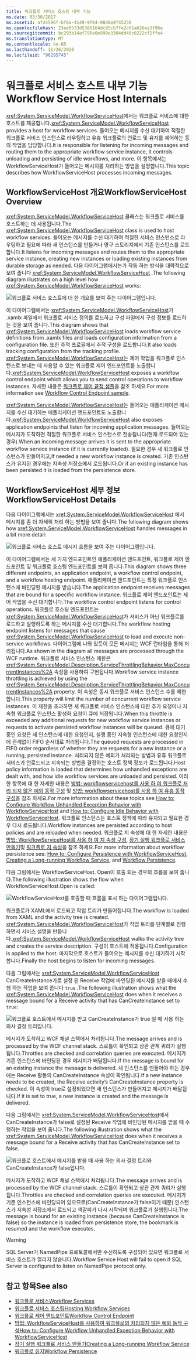 ```yaml
---
title: 워크플로 서비스 호스트 내부 기능
ms.date: 03/30/2017
ms.assetid: af44596f-bf6a-4149-9f04-08d8e8f45250
ms.openlocfilehash: 23ee0533d5386164dc95cb7fe2c61a626ea3f96e
ms.sourcegitcommit: bc293b14af795e0e999e3304dd40c0222cf2ffe4
ms.translationtype: MT
ms.contentlocale: ko-KR
ms.lasthandoff: 11/26/2020
ms.locfileid: "96295745"
---
```

# <a name="workflow-service-host-internals"></a><span data-ttu-id="ce638-102">워크플로 서비스 호스트 내부 기능</span><span class="sxs-lookup"><span data-stu-id="ce638-102">Workflow Service Host Internals</span></span>

<span data-ttu-id="ce638-103"><xref:System.ServiceModel.WorkflowServiceHost>에서는 워크플로 서비스에 대한 호스트를 제공합니다.</span><span class="sxs-lookup"><span data-stu-id="ce638-103"><xref:System.ServiceModel.WorkflowServiceHost> provides a host for workflow services.</span></span> <span data-ttu-id="ce638-104">들어오는 메시지를 수신 대기하여 적절한 워크플로 서비스 인스턴스로 라우팅하고 유휴 워크플로의 언로드 및 유지를 제어하는 등의 작업을 담당합니다.</span><span class="sxs-lookup"><span data-stu-id="ce638-104">It is responsible for listening for incoming messages and routing them to the appropriate workflow service instance, it controls unloading and persisting of idle workflows, and more.</span></span> <span data-ttu-id="ce638-105">이 항목에서는 WorkflowServiceHost가 들어오는 메시지를 처리하는 방법을 설명합니다.</span><span class="sxs-lookup"><span data-stu-id="ce638-105">This topic describes how WorkflowServiceHost processes incoming messages.</span></span>  
  
## <a name="workflowservicehost-overview"></a><span data-ttu-id="ce638-106">WorkflowServiceHost 개요</span><span class="sxs-lookup"><span data-stu-id="ce638-106">WorkflowServiceHost Overview</span></span>  

<span data-ttu-id="ce638-107"><xref:System.ServiceModel.WorkflowServiceHost> 클래스는 워크플로 서비스를 호스트하는 데 사용됩니다.</span><span class="sxs-lookup"><span data-stu-id="ce638-107">The <xref:System.ServiceModel.WorkflowServiceHost> class is used to host workflow services.</span></span> <span data-ttu-id="ce638-108">들어오는 메시지를 수신 대기하여 적절한 서비스 인스턴스로 라우팅하고 필요에 따라 새 인스턴스를 만들거나 영구 스토리지에서 기존 인스턴스를 로드합니다.</span><span class="sxs-lookup"><span data-stu-id="ce638-108">It listens for incoming messages and routes them to the appropriate service instance, creating new instances or loading existing instances from durable storage as needed.</span></span> <span data-ttu-id="ce638-109">다음 다이어그램에서는가 작동 하는 방식을 대략적으로 보여 줍니다 <xref:System.ServiceModel.WorkflowServiceHost> .</span><span class="sxs-lookup"><span data-stu-id="ce638-109">The following diagram illustrates on a high level how <xref:System.ServiceModel.WorkflowServiceHost> works:</span></span>
  
 ![워크플로 서비스 호스트에 대 한 개요를 보여 주는 다이어그램입니다.](./media/workflow-service-host-internals/workflow-service-host-high-level-overview.gif)  
  
 <span data-ttu-id="ce638-111">이 다이어그램에서는 <xref:System.ServiceModel.WorkflowServiceHost>가 .xamlx 파일에서 워크플로 서비스 정의를 로드하고 구성 파일에서 구성 정보를 로드하는 것을 보여 줍니다.</span><span class="sxs-lookup"><span data-stu-id="ce638-111">This diagram shows that <xref:System.ServiceModel.WorkflowServiceHost> loads workflow service definitions from .xamlx files and loads configuration information from a configuration file.</span></span> <span data-ttu-id="ce638-112">또한 추적 프로필에서 추적 구성을 로드합니다.</span><span class="sxs-lookup"><span data-stu-id="ce638-112">It also loads tracking configuration from the tracking profile.</span></span> <span data-ttu-id="ce638-113"><xref:System.ServiceModel.WorkflowServiceHost>는 제어 작업을 워크플로 인스턴스로 보내는 데 사용할 수 있는 워크플로 제어 엔드포인트를 노출합니다.</span><span class="sxs-lookup"><span data-stu-id="ce638-113"><xref:System.ServiceModel.WorkflowServiceHost> exposes a workflow control endpoint which allows you to send control operations to workflow instances.</span></span>  <span data-ttu-id="ce638-114">자세한 내용은 [워크플로 제어 끝점 샘플](workflow-control-endpoint.md)을 참조 하세요.</span><span class="sxs-lookup"><span data-stu-id="ce638-114">For more information see [Workflow Control Endpoint sample](workflow-control-endpoint.md).</span></span>  
  
 <span data-ttu-id="ce638-115"><xref:System.ServiceModel.WorkflowServiceHost>는 들어오는 애플리케이션 메시지를 수신 대기하는 애플리케이션 엔드포인트도 노출합니다.</span><span class="sxs-lookup"><span data-stu-id="ce638-115"><xref:System.ServiceModel.WorkflowServiceHost> also exposes application endpoints that listen for incoming application messages.</span></span> <span data-ttu-id="ce638-116">들어오는 메시지가 도착하면 적절한 워크플로 서비스 인스턴스로 전송됩니다(현재 로드되어 있는 경우).</span><span class="sxs-lookup"><span data-stu-id="ce638-116">When an incoming message arrives it is sent to the appropriate workflow service instance (if it is currently loaded).</span></span> <span data-ttu-id="ce638-117">필요한 경우 새 워크플로 인스턴스가 만들어지고,</span><span class="sxs-lookup"><span data-stu-id="ce638-117">If needed a new workflow instance is created.</span></span> <span data-ttu-id="ce638-118">기존 인스턴스가 유지된 경우에는 지속성 저장소에서 로드됩니다.</span><span class="sxs-lookup"><span data-stu-id="ce638-118">Or if an existing instance has been persisted it is loaded from the persistence store.</span></span>  
  
## <a name="workflowservicehost-details"></a><span data-ttu-id="ce638-119">WorkflowServiceHost 세부 정보</span><span class="sxs-lookup"><span data-stu-id="ce638-119">WorkflowServiceHost Details</span></span>  

 <span data-ttu-id="ce638-120">다음 다이어그램에서는 <xref:System.ServiceModel.WorkflowServiceHost> 에서 메시지를 좀 더 자세히 처리 하는 방법을 보여 줍니다.</span><span class="sxs-lookup"><span data-stu-id="ce638-120">The following diagram shows how <xref:System.ServiceModel.WorkflowServiceHost> handles messages in a bit more detail:</span></span>  
  
 ![워크플로 서비스 호스트 메시지 흐름을 보여 주는 다이어그램입니다.](./media/workflow-service-host-internals/workflow-service-host-message-flow.gif)  
  
 <span data-ttu-id="ce638-122">이 다이어그램에서는 세 가지 엔드포인트인 애플리케이션 엔드포인트, 워크플로 제어 엔드포인트 및 워크플로 호스팅 엔드포인트를 보여 줍니다.</span><span class="sxs-lookup"><span data-stu-id="ce638-122">This diagram shows three different endpoints, an application endpoint, a workflow control endpoint, and a workflow hosting endpoint.</span></span> <span data-ttu-id="ce638-123">애플리케이션 엔드포인트는 특정 워크플로 인스턴스에 바인딩된 메시지를 받습니다.</span><span class="sxs-lookup"><span data-stu-id="ce638-123">The application endpoint receives messages that are bound for a specific workflow instance.</span></span> <span data-ttu-id="ce638-124">워크플로 제어 엔드포인트는 제어 작업을 수신 대기합니다.</span><span class="sxs-lookup"><span data-stu-id="ce638-124">The workflow control endpoint listens for control operations.</span></span> <span data-ttu-id="ce638-125">워크플로 호스팅 엔드포인트는 <xref:System.ServiceModel.WorkflowServiceHost>가 서비스가 아닌 워크플로를 로드하고 실행하도록 하는 메시지를 수신 대기합니다.</span><span class="sxs-lookup"><span data-stu-id="ce638-125">The workflow hosting endpoint listens for messages that cause <xref:System.ServiceModel.WorkflowServiceHost> to load and execute non-service workflows.</span></span> <span data-ttu-id="ce638-126">다이어그램에 나와 있듯이 모든 메시지는 WCF 런타임을 통해 처리됩니다.</span><span class="sxs-lookup"><span data-stu-id="ce638-126">As shown in the diagram all messages are processed through the WCF runtime.</span></span>  <span data-ttu-id="ce638-127">워크플로 서비스 인스턴스 제한은 <xref:System.ServiceModel.Description.ServiceThrottlingBehavior.MaxConcurrentInstances%2A> 속성을 사용하여 구현됩니다.</span><span class="sxs-lookup"><span data-stu-id="ce638-127">Workflow service instance throttling is achieved by using the <xref:System.ServiceModel.Description.ServiceThrottlingBehavior.MaxConcurrentInstances%2A> property.</span></span> <span data-ttu-id="ce638-128">이 속성은 동시 워크플로 서비스 인스턴스 수를 제한합니다.</span><span class="sxs-lookup"><span data-stu-id="ce638-128">This property will limit the number of concurrent workflow service instances.</span></span> <span data-ttu-id="ce638-129">이 제한을 초과하면 새 워크플로 서비스 인스턴스에 대한 추가 요청이나 지속형 워크플로 인스턴스 활성화 요청이 큐에 저장됩니다.</span><span class="sxs-lookup"><span data-stu-id="ce638-129">When this throttle is exceeded any additional requests for new workflow service instances or requests to activate persisted workflow instances will be queued.</span></span> <span data-ttu-id="ce638-130">큐에 대기 중인 요청은 새 인스턴스에 대한 요청인지, 실행 중인 지속형 인스턴스에 대한 요청인지에 관계없이 FIFO 순서대로 처리됩니다.</span><span class="sxs-lookup"><span data-stu-id="ce638-130">The queued requests are processed in FIFO order regardless of whether they are requests for a new instance or a running, persisted instance.</span></span> <span data-ttu-id="ce638-131">처리되지 않은 예외가 처리되는 방법과 유휴 워크플로 서비스가 언로드되고 지속되는 방법을 결정하는 호스트 정책 정보가 로드됩니다.</span><span class="sxs-lookup"><span data-stu-id="ce638-131">Host policy information is loaded that determines how unhandled exceptions are dealt with, and how idle workflow services are unloaded and persisted.</span></span> <span data-ttu-id="ce638-132">이러한 항목에 대 한 자세한 내용은 [방법: workflowservicehost를 사용 하 여 워크플로 처리 되지 않은 예외 동작 구성](config-workflow-unhandled-exception-workflowservicehost.md) 및 [방법: workflowservicehost를 사용 하 여 유휴 동작 구성](how-to-configure-idle-behavior-with-workflowservicehost.md)을 참조 하세요.</span><span class="sxs-lookup"><span data-stu-id="ce638-132">For more information about these topics see [How to: Configure Workflow Unhandled Exception Behavior with WorkflowServiceHost](config-workflow-unhandled-exception-workflowservicehost.md) and [How to: Configure Idle Behavior with WorkflowServiceHost](how-to-configure-idle-behavior-with-workflowservicehost.md).</span></span> <span data-ttu-id="ce638-133">워크플로 인스턴스는 호스트 정책에 따라 유지되고 필요한 경우 다시 로드됩니다.</span><span class="sxs-lookup"><span data-stu-id="ce638-133">Workflow instances are persisted according to host policies and are reloaded when needed.</span></span> <span data-ttu-id="ce638-134">워크플로 지 속성에 대 한 자세한 내용은 [방법: WorkflowServiceHost를 사용 하 여 지 속성 구성](how-to-configure-persistence-with-workflowservicehost.md), [장기 실행 워크플로 서비스 만들기](creating-a-long-running-workflow-service.md)및 [워크플로 지 속성](../../windows-workflow-foundation/workflow-persistence.md)을 참조 하세요.</span><span class="sxs-lookup"><span data-stu-id="ce638-134">For more information about workflow persistence see: [How to: Configure Persistence with WorkflowServiceHost](how-to-configure-persistence-with-workflowservicehost.md), [Creating a Long-running Workflow Service](creating-a-long-running-workflow-service.md), and [Workflow Persistence](../../windows-workflow-foundation/workflow-persistence.md).</span></span>  
  
 <span data-ttu-id="ce638-135">다음 그림에서는 WorkflowServiceHost. Open이 호출 되는 경우의 흐름을 보여 줍니다.</span><span class="sxs-lookup"><span data-stu-id="ce638-135">The following illustration shows the flow when WorkflowServiceHost.Open is called:</span></span>  
  
 ![WorkflowServiceHost를 호출할 때 흐름을 표시 하는 다이어그램입니다.](./media/workflow-service-host-internals/workflow-service-host-open.gif)  
  
 <span data-ttu-id="ce638-137">워크플로가 XAML에서 로드되고 작업 트리가 만들어집니다.</span><span class="sxs-lookup"><span data-stu-id="ce638-137">The workflow is loaded from XAML and the activity tree is created.</span></span> <span data-ttu-id="ce638-138"><xref:System.ServiceModel.WorkflowServiceHost>가 작업 트리를 단계별로 진행하면서 서비스 설명을 만듭니다.</span><span class="sxs-lookup"><span data-stu-id="ce638-138"><xref:System.ServiceModel.WorkflowServiceHost> walks the activity tree and creates the service description.</span></span> <span data-ttu-id="ce638-139">구성이 호스트에 적용됩니다.</span><span class="sxs-lookup"><span data-stu-id="ce638-139">Configuration is applied to the host.</span></span> <span data-ttu-id="ce638-140">마지막으로 호스트가 들어오는 메시지를 수신 대기하기 시작합니다.</span><span class="sxs-lookup"><span data-stu-id="ce638-140">Finally the host begins to listen for incoming messages.</span></span>  
  
 <span data-ttu-id="ce638-141">다음 그림에서는 <xref:System.ServiceModel.WorkflowServiceHost> CanCreateInstance가로 설정 된 Receive 작업에 바인딩된 메시지를 받을 때에서 수행 하는 작업을 보여 줍니다 `true` .</span><span class="sxs-lookup"><span data-stu-id="ce638-141">The following illustration shows what the <xref:System.ServiceModel.WorkflowServiceHost> does when it receives a message bound for a Receive activity that has CanCreateInstance set to `true`:</span></span>  
  
 ![워크플로 호스트에서 메시지를 받고 CanCreateInstance가 true 일 때 사용 하는 의사 결정 트리입니다.](./media/workflow-service-host-internals/workflow-service-host-receive-message-cancreateinstance.gif)  
  
 <span data-ttu-id="ce638-143">메시지가 도착하고 WCF 채널 스택에서 처리됩니다.</span><span class="sxs-lookup"><span data-stu-id="ce638-143">The message arrives and is processed by the WCF channel stack.</span></span> <span data-ttu-id="ce638-144">스로틀이 확인되고 상관 관계 쿼리가 실행됩니다.</span><span class="sxs-lookup"><span data-stu-id="ce638-144">Throttles are checked and correlation queries are executed.</span></span> <span data-ttu-id="ce638-145">메시지가 기존 인스턴스에 바인딩된 경우 메시지가 배달됩니다.</span><span class="sxs-lookup"><span data-stu-id="ce638-145">If the message is bound for an existing instance the message is delivered.</span></span> <span data-ttu-id="ce638-146">새 인스턴스를 만들어야 하는 경우에는 Receive 활동의 CanCreateInstance 속성이 확인됩니다.</span><span class="sxs-lookup"><span data-stu-id="ce638-146">If a new instance needs to be created, the Receive activity’s CanCreateInstance property is checked.</span></span> <span data-ttu-id="ce638-147">이 속성이 true로 설정되었으면 새 인스턴스가 만들어지고 메시지가 배달됩니다.</span><span class="sxs-lookup"><span data-stu-id="ce638-147">If it is set to true, a new instance is created and the message is delivered.</span></span>  
  
 <span data-ttu-id="ce638-148">다음 그림에서는 <xref:System.ServiceModel.WorkflowServiceHost>에서 CanCreateInstance가 false로 설정된 Receive 작업에 바인딩된 메시지를 받을 때 수행하는 작업을 보여 줍니다.</span><span class="sxs-lookup"><span data-stu-id="ce638-148">The following illustration shows what the <xref:System.ServiceModel.WorkflowServiceHost> does when it receives a message bound for a Receive activity that has CanCreateInstance set to false.</span></span>  
  
 ![워크플로 호스트에서 메시지를 받을 때 사용 하는 의사 결정 트리와 CanCreateInstance가 false입니다.](./media/workflow-service-host-internals/workflow-service-host-receive-message.gif)  
  
 <span data-ttu-id="ce638-150">메시지가 도착하고 WCF 채널 스택에서 처리됩니다.</span><span class="sxs-lookup"><span data-stu-id="ce638-150">The message arrives and is processed by the WCF channel stack.</span></span> <span data-ttu-id="ce638-151">스로틀이 확인되고 상관 관계 쿼리가 실행됩니다.</span><span class="sxs-lookup"><span data-stu-id="ce638-151">Throttles are checked and correlation queries are executed.</span></span> <span data-ttu-id="ce638-152">메시지가 기존 인스턴스에 바인딩되어 있으므로(CanCreateInstance가 false이기 때문) 인스턴스가 지속성 저장소에서 로드되고 책갈피가 다시 시작되며 워크플로가 실행됩니다.</span><span class="sxs-lookup"><span data-stu-id="ce638-152">The message is bound for an existing instance (because CanCreateInstance is false) so the instance is loaded from persistence store, the bookmark is resumed and the workflow executes.</span></span>  
  
> [!WARNING]
> <span data-ttu-id="ce638-153">SQL Server가 NamedPipe 프로토콜에서만 수신하도록 구성되어 있으면 워크플로 서비스 호스트가 열리지 않습니다.</span><span class="sxs-lookup"><span data-stu-id="ce638-153">Workflow Service Host will fail to open if SQL Server is configured to listen on NamedPipe protocol only.</span></span>  
  
## <a name="see-also"></a><span data-ttu-id="ce638-154">참고 항목</span><span class="sxs-lookup"><span data-stu-id="ce638-154">See also</span></span>

- [<span data-ttu-id="ce638-155">워크플로 서비스</span><span class="sxs-lookup"><span data-stu-id="ce638-155">Workflow Services</span></span>](workflow-services.md)
- [<span data-ttu-id="ce638-156">워크플로 서비스 호스팅</span><span class="sxs-lookup"><span data-stu-id="ce638-156">Hosting Workflow Services</span></span>](hosting-workflow-services.md)
- [<span data-ttu-id="ce638-157">워크플로 제어 엔드포인트</span><span class="sxs-lookup"><span data-stu-id="ce638-157">Workflow Control Endpoint</span></span>](workflow-control-endpoint.md)
- [<span data-ttu-id="ce638-158">방법: WorkflowServiceHost를 사용하여 워크플로의 처리되지 않은 예외 동작 구성</span><span class="sxs-lookup"><span data-stu-id="ce638-158">How to: Configure Workflow Unhandled Exception Behavior with WorkflowServiceHost</span></span>](config-workflow-unhandled-exception-workflowservicehost.md)
- [<span data-ttu-id="ce638-159">장기 실행 워크플로 서비스 만들기</span><span class="sxs-lookup"><span data-stu-id="ce638-159">Creating a Long-running Workflow Service</span></span>](creating-a-long-running-workflow-service.md)
- [<span data-ttu-id="ce638-160">워크플로 유지</span><span class="sxs-lookup"><span data-stu-id="ce638-160">Workflow Persistence</span></span>](../../windows-workflow-foundation/workflow-persistence.md)

